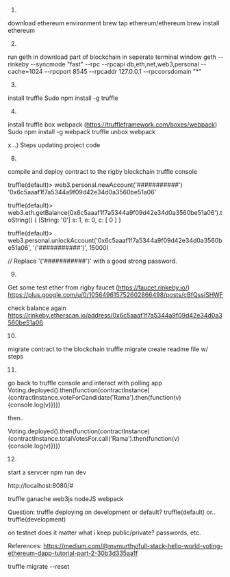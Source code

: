 1)
download ethereum environment
brew tap ethereum/ethereum
brew install ethereum

2)
run geth in download part of blockchain in seperate terminal window
geth --rinkeby --syncmode "fast" --rpc --rpcapi db,eth,net,web3,personal --cache=1024  --rpcport 8545 --rpcaddr 127.0.0.1 --rpccorsdomain "*"


3)
install truffle
Sudo npm install -g truffle

4)
install truffle box webpack (https://truffleframework.com/boxes/webpack)
Sudo npm install -g webpack
truffle unbox webpack

x...)
Steps updating project code

8)
compile and deploy contract to the rigby blockchain
truffle console

truffle(default)> web3.personal.newAccount('###########')
'0x6c5aaaf1f7a5344a9f09d42e34d0a3560be51a06'

truffle(default)> web3.eth.getBalance(0x6c5aaaf1f7a5344a9f09d42e34d0a3560be51a06').toString()
{ [String: '0'] s: 1, e: 0, c: [ 0 ] }

truffle(default)> web3.personal.unlockAccount('0x6c5aaaf1f7a5344a9f09d42e34d0a3560be51a06', '('###########')', 15000)

// Replace '('###########')' with a good strong password.

9)
Get some test ether from rigby faucet (https://faucet.rinkeby.io/)
https://plus.google.com/u/0/105649615752602866498/posts/cBfQssiSHWF


check balance again
https://rinkeby.etherscan.io/address/0x6c5aaaf1f7a5344a9f09d42e34d0a3560be51a06


10)
migrate contract to the blockchain
truffle migrate
create readme file w/ steps


11)
go back to truffle console and interact with polling app
Voting.deployed().then(function(contractInstance) {contractInstance.voteForCandidate('Rama').then(function(v) {console.log(v)})})

then..

Voting.deployed().then(function(contractInstance) {contractInstance.totalVotesFor.call('Rama').then(function(v) {console.log(v)})})

12)
start a servcer
npm run dev

http://localhost:8080/#

truffle
ganache
web3js
nodeJS
webpack

Question:
truffle deploying on development or default?
truffle(default) or.. truffle(development)

on testnet does it matter what i keep public/private? passwords, etc.


References:
https://medium.com/@mvmurthy/full-stack-hello-world-voting-ethereum-dapp-tutorial-part-2-30b3d335aa1f

truffle migrate --reset